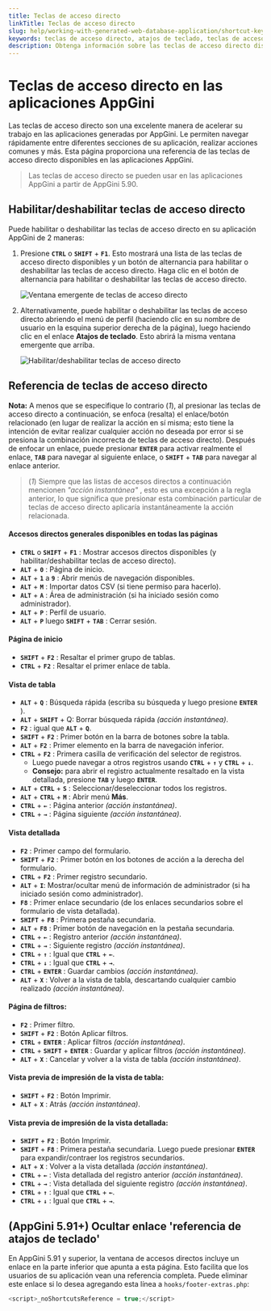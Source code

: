 ```yaml
---
title: Teclas de acceso directo
linkTitle: Teclas de acceso directo
slug: help/working-with-generated-web-database-application/shortcut-keys
keywords: teclas de acceso directo, atajos de teclado, teclas de acceso rápido, atajos de appgini
description: Obtenga información sobre las teclas de acceso directo disponibles en las aplicaciones de bases de datos web generadas por AppGini.
---
```


# Teclas de acceso directo en las aplicaciones AppGini

Las teclas de acceso directo son una excelente manera de acelerar su trabajo en las aplicaciones generadas por AppGini.
Le permiten navegar rápidamente entre diferentes
secciones de su aplicación, realizar acciones comunes y más. Esta página
proporciona una referencia de las teclas de acceso directo disponibles en las aplicaciones AppGini.

> Las teclas de acceso directo se pueden usar en las aplicaciones AppGini a partir de AppGini 5.90.

## Habilitar/deshabilitar teclas de acceso directo

Puede habilitar o deshabilitar las teclas de acceso directo en su aplicación AppGini de 2 maneras:

1. Presione **` CTRL `** o **` SHIFT `** + **` F1 `**. Esto mostrará una
   lista de las teclas de acceso directo disponibles y un botón de alternancia para habilitar o
   deshabilitar las teclas de acceso directo. Haga clic en el botón de alternancia para habilitar o deshabilitar
   las teclas de acceso directo.

   ![Ventana emergente de teclas de acceso directo](https://cdn.bigprof.com/images/keyboard-shortcuts-popup-window.png)

2. Alternativamente, puede habilitar o deshabilitar las teclas de acceso directo abriendo el menú de perfil
   (haciendo clic en su nombre de usuario en la esquina superior derecha de la página),
   luego haciendo clic en el enlace **Atajos de teclado**. Esto abrirá la
   misma ventana emergente que arriba.

   ![Habilitar/deshabilitar teclas de acceso directo](https://cdn.bigprof.com/images/enable-shortcut-keys-in-appgini-app.png)

## Referencia de teclas de acceso directo

**Nota:** A menos que se especifique lo contrario (*1*), al presionar las teclas de acceso directo
a continuación, se enfoca (resalta) el enlace/botón relacionado (en lugar de
realizar la acción en sí misma; esto tiene la intención de evitar realizar cualquier
acción no deseada por error si se presiona la combinación incorrecta de teclas de acceso directo).
Después de enfocar un enlace, puede presionar **` ENTER `**
para activar realmente el enlace, **` TAB `** para navegar al siguiente
enlace, o **` SHIFT `** + **` TAB `** para navegar al enlace anterior.

> (*1*) Siempre que las listas de accesos directos a continuación mencionen *"acción instantánea"*
> , esto es una excepción a la regla anterior, lo que significa que presionar esta
> combinación particular de teclas de acceso directo aplicaría instantáneamente la acción relacionada.


#### Accesos directos generales disponibles en todas las páginas

-   **` CTRL `** o **` SHIFT `** + **` F1 `** : Mostrar accesos directos disponibles (y habilitar/deshabilitar teclas de acceso directo).
-   **` ALT `** + **` 0 `** : Página de inicio.
-   **` ALT `** + **` 1 `** a **` 9 `** : Abrir menús de navegación disponibles.
-   **` ALT `** + **` M `** : Importar datos CSV (si tiene permiso para hacerlo).
-   **` ALT `** + **` A `** : Área de administración (si ha iniciado sesión como administrador).
-   **` ALT `** + **` P `** : Perfil de usuario.
-   **` ALT `** + **` P `** luego **` SHIFT `** + **` TAB `** : Cerrar sesión.

#### Página de inicio

-   **` SHIFT `** + **` F2 `** : Resaltar el primer grupo de tablas.
-   **` CTRL `** + **` F2 `** : Resaltar el primer enlace de tabla.

#### Vista de tabla

-   **` ALT `** + **` Q `** : Búsqueda rápida (escriba su búsqueda y luego presione **` ENTER `** ).
-   **` ALT `** + **` SHIFT `** + Q: Borrar búsqueda rápida *(acción instantánea)*.
-   **` F2 `** : igual que **` ALT `** + **` Q `**.
-   **` SHIFT `** + **` F2 `** : Primer botón en la barra de botones sobre la tabla.
-   **` ALT `** + **` F2 `** : Primer elemento en la barra de navegación inferior.
-   **` CTRL `** + **` F2 `** : Primera casilla de verificación del selector de registros.
    - Luego puede navegar a otros registros usando **` CTRL `** + **` ↑ `** y **` CTRL `** + **` ↓ `**.
    - **Consejo:** para abrir el registro actualmente resaltado en la vista detallada, presione **` TAB `** y luego **` ENTER `**.
-   **` ALT `** + **` CTRL `** + **` S `** : Seleccionar/deseleccionar todos los registros.
-   **` ALT `** + **` CTRL `** + **` M `** : Abrir menú **Más**.
-   **` CTRL `** + **` ← `** : Página anterior *(acción instantánea)*.
-   **` CTRL `** + **` → `** : Página siguiente *(acción instantánea)*.

#### Vista detallada

-   **` F2 `** : Primer campo del formulario.
-   **` SHIFT `** + **` F2 `** : Primer botón en los botones de acción a la derecha del formulario.
-   **` CTRL `** + **` F2 `** : Primer registro secundario.
-   **` ALT `** + **` I `**: Mostrar/ocultar menú de información de administrador (si ha iniciado sesión como administrador).
-   **` F8 `** : Primer enlace secundario (de los enlaces secundarios sobre el formulario de vista detallada).
-   **` SHIFT `** + **` F8 `** : Primera pestaña secundaria.
-   **` ALT `** + **` F8 `** : Primer botón de navegación en la pestaña secundaria.
-   **` CTRL `** + **` ← `** : Registro anterior *(acción instantánea)*.
-   **` CTRL `** + **` → `** : Siguiente registro *(acción instantánea)*.
-   **` CTRL `** + **` ↑ `** : Igual que **` CTRL `** + **` ← `**.
-   **` CTRL `** + **` ↓ `** : Igual que **` CTRL `** + **` → `**.
-   **` CTRL `** + **` ENTER `** : Guardar cambios *(acción instantánea)*.
-   **` ALT `** + **` X `** : Volver a la vista de tabla, descartando cualquier cambio realizado *(acción instantánea)*.

#### Página de filtros:

-   **` F2 `** : Primer filtro.
-   **` SHIFT `** + **` F2 `** : Botón Aplicar filtros.
-   **` CTRL `** + **` ENTER `** : Aplicar filtros *(acción instantánea)*.
-   **` CTRL `** + **` SHIFT `** + **` ENTER `** : Guardar y aplicar filtros *(acción instantánea)*.
-   **` ALT `** + **` X `** : Cancelar y volver a la vista de tabla *(acción instantánea)*.

#### Vista previa de impresión de la vista de tabla:

-   **` SHIFT `** + **` F2 `** : Botón Imprimir.
-   **` ALT `** + **` X `** : Atrás *(acción instantánea)*.

#### Vista previa de impresión de la vista detallada:

-   **` SHIFT `** + **` F2 `** : Botón Imprimir.
-   **` SHIFT `** + **` F8 `** : Primera pestaña secundaria. Luego puede presionar
    **` ENTER `** para expandir/contraer los registros secundarios.
-   **` ALT `** + **` X `** : Volver a la vista detallada *(acción instantánea)*.
-   **` CTRL `** + **` ← `** : Vista detallada del registro anterior *(acción instantánea)*.
-   **` CTRL `** + **` → `** : Vista detallada del siguiente registro *(acción instantánea)*.
-   **` CTRL `** + **` ↑ `** : Igual que **` CTRL `** + **` ← `**.
-   **` CTRL `** + **` ↓ `** : Igual que **` CTRL `** + **` → `**.

## (AppGini 5.91+) Ocultar enlace 'referencia de atajos de teclado'

En AppGini 5.91 y superior, la ventana de accesos directos incluye un enlace en la
parte inferior que apunta a esta página. Esto facilita que los usuarios de su aplicación
vean una referencia completa. Puede eliminar este enlace si lo desea agregando
esta línea a `hooks/footer-extras.php`:

```javascript
<script>_noShortcutsReference = true;</script>
```

